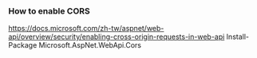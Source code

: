### How to enable CORS
https://docs.microsoft.com/zh-tw/aspnet/web-api/overview/security/enabling-cross-origin-requests-in-web-api
Install-Package Microsoft.AspNet.WebApi.Cors

